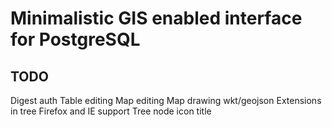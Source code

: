 # Minimalistic GIS enabled interface for PostgreSQL

## TODO
Digest auth
Table editing
Map editing
Map drawing wkt/geojson
Extensions in tree
Firefox and IE support
Tree node icon title

